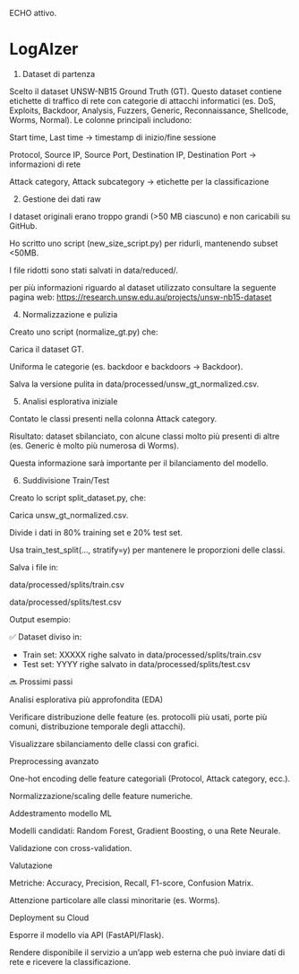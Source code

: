 ECHO attivo.
# LogAIzer


1. Dataset di partenza

 Scelto il dataset UNSW-NB15 Ground Truth (GT).
Questo dataset contiene etichette di traffico di rete con categorie di attacchi informatici (es. DoS, Exploits, Backdoor, Analysis, Fuzzers, Generic, Reconnaissance, Shellcode, Worms, Normal).
Le colonne principali includono:

Start time, Last time → timestamp di inizio/fine sessione

Protocol, Source IP, Source Port, Destination IP, Destination Port → informazioni di rete

Attack category, Attack subcategory → etichette per la classificazione

2. Gestione dei dati raw

I dataset originali erano troppo grandi (>50 MB ciascuno) e non caricabili su GitHub.

Ho scritto uno script (new_size_script.py) per ridurli, mantenendo subset <50MB.

I file ridotti sono stati salvati in data/reduced/.

per più informazioni riguardo al dataset utilizzato consultare la seguente pagina web:
https://research.unsw.edu.au/projects/unsw-nb15-dataset

4. Normalizzazione e pulizia

Creato uno script (normalize_gt.py) che:

Carica il dataset GT.

Uniforma le categorie (es. backdoor e backdoors → Backdoor).

Salva la versione pulita in data/processed/unsw_gt_normalized.csv.

5. Analisi esplorativa iniziale

Contato le classi presenti nella colonna Attack category.

Risultato: dataset sbilanciato, con alcune classi molto più presenti di altre (es. Generic è molto più numerosa di Worms).

Questa informazione sarà importante per il bilanciamento del modello.

6. Suddivisione Train/Test

Creato lo script split_dataset.py, che:

Carica unsw_gt_normalized.csv.

Divide i dati in 80% training set e 20% test set.

Usa train_test_split(..., stratify=y) per mantenere le proporzioni delle classi.

Salva i file in:

data/processed/splits/train.csv

data/processed/splits/test.csv

Output esempio:

✅ Dataset diviso in:

- Train set: XXXXX righe salvato in data/processed/splits/train.csv
- Test set: YYYY righe salvato in data/processed/splits/test.csv


🔜 Prossimi passi

Analisi esplorativa più approfondita (EDA)

Verificare distribuzione delle feature (es. protocolli più usati, porte più comuni, distribuzione temporale degli attacchi).

Visualizzare sbilanciamento delle classi con grafici.

Preprocessing avanzato

One-hot encoding delle feature categoriali (Protocol, Attack category, ecc.).

Normalizzazione/scaling delle feature numeriche.

Addestramento modello ML

Modelli candidati: Random Forest, Gradient Boosting, o una Rete Neurale.

Validazione con cross-validation.

Valutazione

Metriche: Accuracy, Precision, Recall, F1-score, Confusion Matrix.

Attenzione particolare alle classi minoritarie (es. Worms).

Deployment su Cloud

Esporre il modello via API (FastAPI/Flask).

Rendere disponibile il servizio a un’app web esterna che può inviare dati di rete e ricevere la classificazione.
